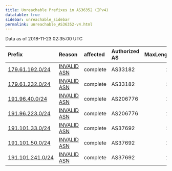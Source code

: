 ```yaml
---
title: Unreachable Prefixes in AS36352 (IPv4)
datatable: true
sidebar: unreachable_sidebar
permalink: unreachable_AS36352-v4.html
---
```


Data as of 2018-11-23 02:35:00 UTC


<div class="datatable-begin"></div>

| Prefix                                                     | Reason                                                                                                  | affected   | Authorized AS   |   MaxLength | Anchor                                         |   unreachable /24s |
|:-----------------------------------------------------------|:--------------------------------------------------------------------------------------------------------|:-----------|:----------------|------------:|:-----------------------------------------------|-------------------:|
| [179.61.192.0/24](https://stat.ripe.net/179.61.192.0/24)   | [INVALID ASN](https://rpki-validator.ripe.net/announcement-preview?asn=AS36352&prefix=179.61.192.0/24)  | complete   | AS33182         |          24 | [LACNIC](unreachable_LACNIC_RPKI_Root-v4.html) |                  1 |
| [179.61.232.0/24](https://stat.ripe.net/179.61.232.0/24)   | [INVALID ASN](https://rpki-validator.ripe.net/announcement-preview?asn=AS36352&prefix=179.61.232.0/24)  | complete   | AS33182         |          24 | [LACNIC](unreachable_LACNIC_RPKI_Root-v4.html) |                  1 |
| [191.96.40.0/24](https://stat.ripe.net/191.96.40.0/24)     | [INVALID ASN](https://rpki-validator.ripe.net/announcement-preview?asn=AS36352&prefix=191.96.40.0/24)   | complete   | AS206776        |          24 | [LACNIC](unreachable_LACNIC_RPKI_Root-v4.html) |                  1 |
| [191.96.223.0/24](https://stat.ripe.net/191.96.223.0/24)   | [INVALID ASN](https://rpki-validator.ripe.net/announcement-preview?asn=AS36352&prefix=191.96.223.0/24)  | complete   | AS206776        |          24 | [LACNIC](unreachable_LACNIC_RPKI_Root-v4.html) |                  1 |
| [191.101.33.0/24](https://stat.ripe.net/191.101.33.0/24)   | [INVALID ASN](https://rpki-validator.ripe.net/announcement-preview?asn=AS36352&prefix=191.101.33.0/24)  | complete   | AS37692         |          24 | [LACNIC](unreachable_LACNIC_RPKI_Root-v4.html) |                  1 |
| [191.101.50.0/24](https://stat.ripe.net/191.101.50.0/24)   | [INVALID ASN](https://rpki-validator.ripe.net/announcement-preview?asn=AS36352&prefix=191.101.50.0/24)  | complete   | AS37692         |          24 | [LACNIC](unreachable_LACNIC_RPKI_Root-v4.html) |                  1 |
| [191.101.241.0/24](https://stat.ripe.net/191.101.241.0/24) | [INVALID ASN](https://rpki-validator.ripe.net/announcement-preview?asn=AS36352&prefix=191.101.241.0/24) | complete   | AS37692         |          24 | [LACNIC](unreachable_LACNIC_RPKI_Root-v4.html) |                  1 |

<div class="datatable-end"></div>